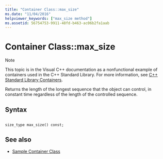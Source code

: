```yaml
---
title: "Container Class::max_size"
ms.date: "11/04/2016"
helpviewer_keywords: ["max_size method"]
ms.assetid: 56754753-9911-48fd-b463-ac06b2fa1aab
---
```

# Container Class::max_size

> [!NOTE]
> This topic is in the Visual C++ documentation as a nonfunctional example of containers used in the C++ Standard Library. For more information, see [C++ Standard Library Containers](../standard-library/stl-containers.md).

Returns the length of the longest sequence that the object can control, in constant time regardless of the length of the controlled sequence.

## Syntax

```

size_type max_size() const;
```

## See also

- [Sample Container Class](../standard-library/sample-container-class.md)
